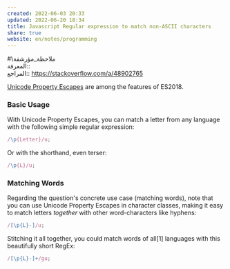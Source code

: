 ```yaml
---  
created: 2022-06-03 20:33  
updated: 2022-06-20 18:34  
title: Javascript Regular expression to match non-ASCII characters  
share: true  
website: en/notes/programming  
---  
```

  
#\ملاحظة_مؤرشفة  
المعرفة:: [](Regex)  
المراجع:: https://stackoverflow.com/a/48902765  
  
[Unicode Property Escapes](https://github.com/tc39/proposal-regexp-unicode-property-escapes) are among the features of ES2018.  
  
### Basic Usage  
  
With Unicode Property Escapes, you can match a letter from any language with the following simple regular expression:  
  
```javascript  
/\p{Letter}/u;  
```  
  
Or with the shorthand, even terser:  
  
```javascript  
/\p{L}/u;  
```  
  
### Matching Words  
  
Regarding the question's concrete use case (matching words), note that you can use Unicode Property Escapes in character classes, making it easy to match letters *together* with other word-characters like hyphens:  
  
```javascript  
/[\p{L}-]/u;  
```  
  
Stitching it all together, you could match words of all[1] languages with this beautifully short RegEx:  
  
```javascript  
/[\p{L}-]+/gu;  
```  
